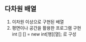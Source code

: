 다차원 배열
-----------------
1. 이차원 이상으로 구현된 배열
2. 평면이나 공간을 활용한 프로그램 구현  
int [] [] = new int[행][열]; 로 구성